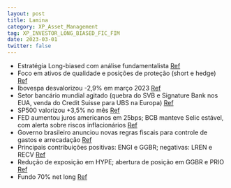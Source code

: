 ```yaml
---
layout: post
title: Lamina
category: XP_Asset_Management
tag: XP_INVESTOR_LONG_BIASED_FIC_FIM
date: 2023-03-01
twitter: false
---
```


- Estratégia Long-biased com análise fundamentalista
<a href="#" onclick="search_on_pdf('Março de 2023XP INVESTOR LONG BIASED FICFIMSobre o FundoEstratégia de ações Long-biased que busc')">Ref</a>
- Foco em ativos de qualidade e posições de proteção (short e hedge)
<a href="#" onclick="search_on_pdf('construir posições de proteção para a carteira através de posições short (vendidas) e operações de h')">Ref</a>
- Ibovespa desvalorizou -2,9% em março 2023
<a href="#" onclick="search_on_pdf('O Ibovespa fechou o terceiro mês de 2023 com uma desvalorização de -2,9%, nos 101k pontos. Março foi')">Ref</a>
- Setor bancário mundial agitado (quebra do SVB e Signature Bank nos EUA, venda do Credit Suisse para UBS na Europa)
<a href="#" onclick="search_on_pdf('O Ibovespa fechou o terceiro mês de 2023 com uma desvalorização de -2,9%, nos 101k pontos. Março foi')">Ref</a>
- SP500 valorizou +3,5% no mês
<a href="#" onclick="search_on_pdf('evitar um problema sistêmico. Apesar de toda tensão, o SP500 fechou o mês no territorio positivo, va')">Ref</a>
- FED aumentou juros americanos em 25bps; BCB manteve Selic estável, com alerta sobre riscos inflacionários
<a href="#" onclick="search_on_pdf('com o FED decidindo subir mais 25bps do juro americano e o BCB mantendo a taxa Selic estável, porém,')">Ref</a>
- Governo brasileiro anunciou novas regras fiscais para controle de gastos e arrecadação
<a href="#" onclick="search_on_pdf('existentes. No mercado local, o mês foi focado na agenda �scal. O governo anunciou novas regras para')">Ref</a>
- Principais contribuições positivas: ENGI e GGBR; negativas: LREN e RECV
<a href="#" onclick="search_on_pdf('controle de gastos e também de arrecadação. As principais contribuições positivas no mês foram as aç')">Ref</a>
- Redução de exposição em HYPE; abertura de posição em GGBR e PRIO
<a href="#" onclick="search_on_pdf('reduzimos exposição em HYPE e abrimos posição em GGBR e PRIO. O fundo ficou 70% netlong.Fundo x IPC')">Ref</a>
- Fundo 70% net long
<a href="#" onclick="search_on_pdf('reduzimos exposição em HYPE e abrimos posição em GGBR e PRIO. O fundo ficou 70% netlong.Fundo x IPC')">Ref</a>
